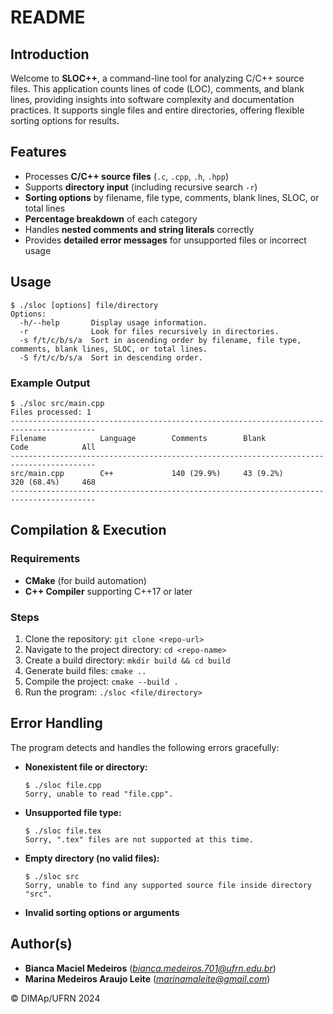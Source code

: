 # README

## Introduction

Welcome to **SLOC++**, a command-line tool for analyzing C/C++ source files. This application counts lines of code (LOC), comments, and blank lines, providing insights into software complexity and documentation practices. It supports single files and entire directories, offering flexible sorting options for results.

## Features
- Processes **C/C++ source files** (`.c`, `.cpp`, `.h`, `.hpp`)
- Supports **directory input** (including recursive search `-r`)
- **Sorting options** by filename, file type, comments, blank lines, SLOC, or total lines
- **Percentage breakdown** of each category
- Handles **nested comments and string literals** correctly
- Provides **detailed error messages** for unsupported files or incorrect usage

## Usage
```
$ ./sloc [options] file/directory
Options:
  -h/--help       Display usage information.
  -r              Look for files recursively in directories.
  -s f/t/c/b/s/a  Sort in ascending order by filename, file type, comments, blank lines, SLOC, or total lines.
  -S f/t/c/b/s/a  Sort in descending order.
```

### Example Output
```
$ ./sloc src/main.cpp
Files processed: 1
-----------------------------------------------------------------------------------------
Filename            Language        Comments        Blank           Code            All
-----------------------------------------------------------------------------------------
src/main.cpp        C++             140 (29.9%)     43 (9.2%)       320 (68.4%)     468
-----------------------------------------------------------------------------------------
```

## Compilation & Execution

### Requirements
- **CMake** (for build automation)
- **C++ Compiler** supporting C++17 or later

### Steps
1. Clone the repository: `git clone <repo-url>`
2. Navigate to the project directory: `cd <repo-name>`
3. Create a build directory: `mkdir build && cd build`
4. Generate build files: `cmake ..`
5. Compile the project: `cmake --build .`
6. Run the program: `./sloc <file/directory>`

## Error Handling
The program detects and handles the following errors gracefully:
- **Nonexistent file or directory:**
  ```
  $ ./sloc file.cpp
  Sorry, unable to read "file.cpp".
  ```
- **Unsupported file type:**
  ```
  $ ./sloc file.tex
  Sorry, ".tex" files are not supported at this time.
  ```
- **Empty directory (no valid files):**
  ```
  $ ./sloc src
  Sorry, unable to find any supported source file inside directory "src".
  ```
- **Invalid sorting options or arguments**

## Author(s)
- **Bianca Maciel Medeiros** (*bianca.medeiros.701@ufrn.edu.br*)
- **Marina Medeiros Araujo Leite** (*marinamaleite@gmail.com*)

&copy; DIMAp/UFRN 2024

